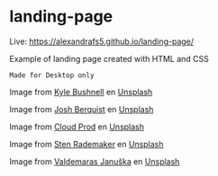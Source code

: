 # landing-page

Live: https://alexandrafs5.github.io/landing-page/

Example of landing page created with HTML and CSS

`Made for Desktop only`

Image from <a href="https://unsplash.com/es/@kylebushnell?utm_content=creditCopyText&utm_medium=referral&utm_source=unsplash">Kyle Bushnell</a> en <a href="https://unsplash.com/es/fotos/emblema-de-corazon-dorado-y-rojo-wuHa9Vgurls?utm_content=creditCopyText&utm_medium=referral&utm_source=unsplash">Unsplash</a>

Image from <a href="https://unsplash.com/es/@bbtl?utm_content=creditCopyText&utm_medium=referral&utm_source=unsplash">Josh Berquist</a> en <a href="https://unsplash.com/es/fotos/porsche-911-negro-en-carretera-durante-el-dia-pjxe3p4u5aI?utm_content=creditCopyText&utm_medium=referral&utm_source=unsplash">Unsplash</a>

Image from <a href="https://unsplash.com/es/@cloudprod?utm_content=creditCopyText&utm_medium=referral&utm_source=unsplash">Cloud Prod</a> en <a href="https://unsplash.com/es/fotos/llanta-de-radios-multiples-gris-y-naranja-BBQCCaq04X0?utm_content=creditCopyText&utm_medium=referral&utm_source=unsplash">Unsplash</a>
  
Image from <a href="https://unsplash.com/es/@stenrademaker?utm_content=creditCopyText&utm_medium=referral&utm_source=unsplash">Sten Rademaker</a> en <a href="https://unsplash.com/es/fotos/volante-de-coche-negro-y-gris-NbZwpMWdwzY?utm_content=creditCopyText&utm_medium=referral&utm_source=unsplash">Unsplash</a>
  
Image from <a href="https://unsplash.com/es/@valdemaras?utm_content=creditCopyText&utm_medium=referral&utm_source=unsplash">Valdemaras Januška</a> en <a href="https://unsplash.com/es/fotos/volante-amarillo-y-negro-_1DZxJQYTPo?utm_content=creditCopyText&utm_medium=referral&utm_source=unsplash">Unsplash</a>